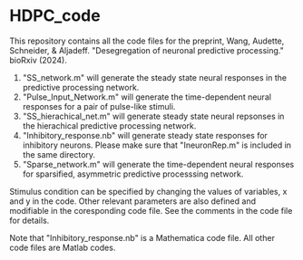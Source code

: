 # HDPC_code
This repository contains all the code files for the preprint, Wang, Audette, Schneider, & Aljadeff. "Desegregation of neuronal predictive processing." bioRxiv (2024).


1. "SS_network.m" will generate the steady state neural responses in the predictive processing network. 
2. "Pulse_Input_Network.m" will generate the time-dependent neural responses for a pair of pulse-like stimuli.
3. "SS_hierachical_net.m" will generate steady state neural repsonses in the hierachical predictive processing network.
4. "Inhibitory_response.nb" will generate steady state responses for inhibitory neurons. Please make sure that "IneuronRep.m" is included in the same directory.
5. "Sparse_network.m" will generate the time-dependent neural responses for sparsified, asymmetric predictive processsing network.

Stimulus condition can be specified by changing the values of variables, x and y in the code. Other relevant parameters are also defined and modifiable in the coresponding code file. See the comments in the code file for details.

Note that "Inhibitory_response.nb" is a Mathematica code file. All other code files are Matlab codes.

